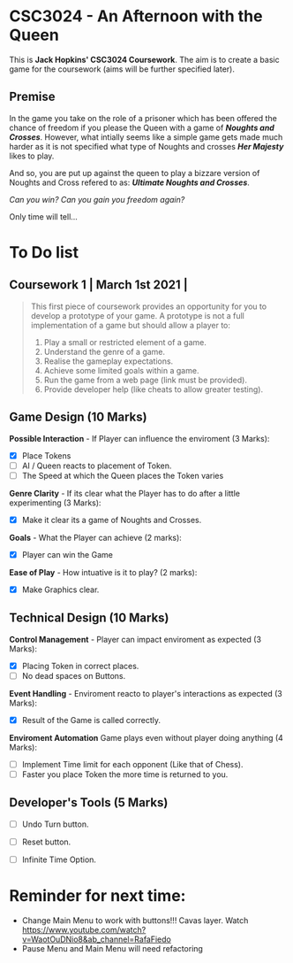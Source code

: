 # CSC3024 - An Afternoon with the Queen

This is **Jack Hopkins' CSC3024 Coursework**. The aim is to create a basic game for the coursework (aims will be further specified later). 

## Premise

In the game you take on the role of a prisoner which has been offered the chance of freedom if you please the Queen with a game of ***Noughts and Crosses***. However, what intially seems like a simple game gets made much harder as it is not specified what type of Noughts and crosses ***Her Majesty*** likes to play. 

And so, you are put up against the queen to play a bizzare version of Noughts and Cross refered to as: ***Ultimate Noughts and Crosses***. 

*Can you win?*
*Can you gain you freedom again?*

Only time will tell...

# To Do list

## Coursework 1 | March 1st 2021 |
> This first piece of coursework provides an opportunity for you to develop a prototype of your game. A prototype is not a full implementation of a game but should allow a player to:
> 1) Play a small or restricted element of a game.
> 2) Understand the genre of a game.
> 3) Realise the gameplay expectations.
> 4) Achieve some limited goals within a game.
> 5) Run the game from a web page (link must be provided).
> 6) Provide developer help (like cheats to allow greater testing).

## Game Design (10 Marks)
**Possible Interaction** - If Player can influence the enviroment (3 Marks):
- [X] Place Tokens
- [ ] AI / Queen reacts to placement of Token.
- [ ] The Speed at which the Queen places the Token varies

**Genre Clarity** - If its clear what the Player has to do after a little experimenting (3 Marks):
- [X] Make it clear its a game of Noughts and Crosses.

**Goals** - What the Player can achieve (2 marks):
- [X] Player can win the Game

**Ease of Play** - How intuative is it to play? (2 marks):
- [X] Make Graphics clear.

## Technical Design (10 Marks)
**Control Management** - Player can impact enviroment as expected (3 Marks):
- [X] Placing Token in correct places.
- [ ] No dead spaces on Buttons.

**Event Handling** - Enviroment reacto to player's interactions as expected (3 Marks):
- [X] Result of the Game is called correctly.

**Enviroment Automation** Game plays even without player doing anything (4 Marks):
- [ ] Implement Time limit for each opponent (Like that of Chess).
- [ ] Faster you place Token the more time is returned to you.

## Developer's Tools (5 Marks)
- [ ] Undo Turn button.
- [ ] Reset button.
- [ ] Infinite Time Option.


# Reminder for next time:
- Change Main Menu to work with buttons!!! Cavas layer. Watch https://www.youtube.com/watch?v=WaotOuDNio8&ab_channel=RafaFiedo
- Pause Menu and Main Menu will need refactoring